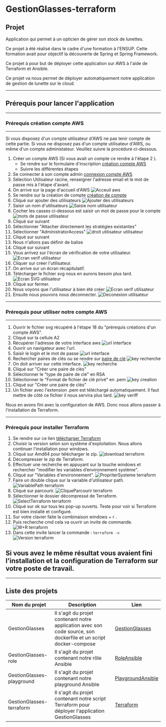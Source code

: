 # GestionGlasses-terraform

## Projet

Application qui permet à un opticien de gérer son stock de lunettes.

Ce projet à été réalisé dans le cadre d'une formation à l'ENSUP. Cette formation avait pour objectif la découverte de Spring et Spring Framework.

Ce projet à pour but de déployer cette application sur AWS à l'aide de Terraform et Ansible.

Ce projet va nous permet de déployer automatiquement notre application de gestion de lunette sur le cloud.

---
## Prérequis pour lancer l'application
---
###  Prérequis création compte AWS
---

Si vous disposez d'un compte utilisateur d'AWS ne pas tenir compte de cette partie.
Si vous ne disposez pas d'un compte utilisateur d'AWS, ou même d'un compte administateur. Veuillez suivre la procédure ci-dessous. 

1. Créer un compte AWS (Si vous avait un compte ce rendre à l'étape 2 ).
   * Se rendre sur le formulaire d'inscription [création compte AWS](https://portal.aws.amazon.com/billing/signup#/start)
   * Suivre les différentes étapes
2. Se connecter à son compte admin [connexion compte AWS](https://signin.aws.amazon.com/signin?redirect_uri=https%3A%2F%2Fconsole.aws.amazon.com%2Fconsole%2Fhome%3Ffromtb%3Dtrue%26hashArgs%3D%2523%26isauthcode%3Dtrue%26state%3DhashArgsFromTB_us-east-1_1364f022c298248e&client_id=arn%3Aaws%3Asignin%3A%3A%3Aconsole%2Fcanvas&forceMobileApp=0&code_challenge=Iek71FrUBznRGJisNydtG-2W9M0Nqqni3lZW_1hH0lA&code_challenge_method=SHA-256)
3. Sélection Utilisateur racine, renseigner l'adresse email et le mot de passe mis à l'étape d'avant.
4. On arrive sur la page d'accueil d'AWS
![Acceuil aws](https://github.com/asemin08/GestionGlasses-terraform/blob/main/imgs_reamde/AccueilAWS.png)
5. Se rendre sur la création de compte [création de compte](https://console.aws.amazon.com/iamv2/home?#/users)
6. Cliqué sur ajouter des utilisateurs
![Ajouter des utilisateurs](https://github.com/asemin08/GestionGlasses-terraform/blob/main/imgs_reamde/AjoutUtilisateur.png)
7. Saisir un nom d'utilisateurs
![Saisie nom utilisateur](https://github.com/asemin08/GestionGlasses-terraform/blob/main/imgs_reamde/SaisieUtilisateur.png)
8. Cocher les casses ci-dessous est saisir un mot de passe pour le compte
![mots de passe utilisateur](https://github.com/asemin08/GestionGlasses-terraform/blob/main/imgs_reamde/MDPUtilisateur.png)
9. Cliqué sur suivant
10. Sélectionner "Attacher directement les stratégies existantes"
11. Sélectionner "AdministratorAccess"
![droit utilisateur utilisateur](https://github.com/asemin08/GestionGlasses-terraform/blob/main/imgs_reamde/DroitUtilisateur.png)
12. Cliqué sur suivant 
13. Nous n'allons pas définir de balise 
14. Cliqué sur suivant
15. Vous arrivez sur l'écran de vérification de votre utilisateur.
![Ecran verif utilisateur](https://github.com/asemin08/GestionGlasses-terraform/blob/main/imgs_reamde/VerifUtilisateur.png)
16. Cliquer sur créer l'utilisateur.
17. On arrive sur un écran récapitulatif.
18. Télécharger le fichier svg nous en aurons besoin plus tard.
![Ecran SVG utilisateur](https://github.com/asemin08/GestionGlasses-terraform/blob/main/imgs_reamde/EcranSVG.png)
19. Cliqué sur fermer.
20. Nous voyons que l'utilisateur à bien été créer
![Ecran verif utilisateur](https://github.com/asemin08/GestionGlasses-terraform/blob/main/imgs_reamde/UtilisateurCreer.png)
21. Ensuite nous pouvons nous déconnecter.
![Deconexion utilisateur](https://github.com/asemin08/GestionGlasses-terraform/blob/main/imgs_reamde/Deconnexion.png)
---
###  Prérequis pour utiliser notre compte AWS
--- 
1. Ouvrir le fichier svg récupéré à l'étape 18 du "prérequis créations d'un compte AWS".
2. Cliqué sur la cellule A2 
3. Récupérer l'adresse de votre interface aws
![url interface](https://github.com/asemin08/GestionGlasses-terraform/blob/main/imgs_reamde/interfaceAWS.png)
4. Ouvrir un navigateur avec l'url.
5. Saisir le login et le mot de passe 
![url interface](https://github.com/asemin08/GestionGlasses-terraform/blob/main/imgs_reamde/interfaceAWS.png)
6. Rechercher paires de clés ou se rendre sur [paire de clé](https://console.aws.amazon.com/ec2/v2/home?region=us-east-1#KeyPairs:)
![key recherche](https://github.com/asemin08/GestionGlasses-terraform/blob/main/imgs_reamde/KeyRecherche.png)
7. On doit arriver sur cette interface.
![key recherche](https://github.com/asemin08/GestionGlasses-terraform/blob/main/imgs_reamde/interfaceKey.png)
8. Cliqué sur "Créer une paire de clés"
9. Sélectionner le "type de paire de clé" en RSA
10. Sélectionner le "Format de fichier de clé privé" en .pem
![key creation](https://github.com/asemin08/GestionGlasses-terraform/blob/main/imgs_reamde/CrerKey.png)
11. Cliqué sur "Créer une paire de clés"
12. Un fichier avec l'extension .pem est téléchargé automatiquement. Il faut mettre de côté ce fichier il nous servira plus tard.
![key veriff](https://github.com/asemin08/GestionGlasses-terraform/blob/main/imgs_reamde/VerifKey.png)

Nous en avons fini avec la configuration de AWS. Donc nous allons passer à l'installation de Terraform.

---
###  Prérequis pour installer Terraform

1. Se rendre sur ce lien [télécharger Terraform](https://www.terraform.io/downloads)
2. Choisir la version selon son système d'exploitation.
Nous allons continuer l'installation pour windows.
3. Cliqué sur Amd64 pour télécharger le zip.
![download terraform](https://github.com/asemin08/GestionGlasses-terraform/blob/main/imgs_reamde/DownloadTerraform.png)
4. Décompresser le zip de Terraform.
5. Effectuer une recherche en appuyant sur la touche windows et rechercher "modifier les variables d’environnement système".
6. Cliqué sur "Variables d'environnement".
![PropriterSysteme terraform](https://github.com/asemin08/GestionGlasses-terraform/blob/main/imgs_reamde/PropriterSysteme.png)
7. Faire un double clique sur la variable d'utilisateur path.
![VariablePath terraform](https://github.com/asemin08/GestionGlasses-terraform/blob/main/imgs_reamde/VariablePath.png)
8. Cliqué sur parcourir.
![CliqueParcourir terraform](https://github.com/asemin08/GestionGlasses-terraform/blob/main/imgs_reamde/CliqueParcourir.png)
9. Sélectionner le dossier décompressé de Terraform.
![SelectTerraform terraform](https://github.com/asemin08/GestionGlasses-terraform/blob/main/imgs_reamde/SelectTerraform.png)
10. Cliqué sur ok sur tous les pop-up ouverts.
Teste pour voir si Terraform est bien installé et configuré.
11. Sur votre clavier faite la combinaison windows + r .
12. Puis recherche cmd cela va ouvrir un invite de commande.
![W+R terraform](https://github.com/asemin08/GestionGlasses-terraform/blob/main/imgs_reamde/W+R.png)
13. Dans cette invite lancer la commande : ```terraform -v```
![Version terraform](https://github.com/asemin08/GestionGlasses-terraform/blob/main/imgs_reamde/TerraVersion.png)

Si vous avez le même résultat vous avaient fini l'installation et la configuration de Terraform sur votre poste de travail.
--- 


---
## Liste des projets

Nom du projet | Description | Lien
---|---|----
GestionGlasses | Il s'agit du projet contenant notre application avec son code source, son dockerfile et un script docker-compose | [GestionGlasses](https://github.com/brikema/GestionGlasses)
GestionGlasses-role | Il s'agit du projet contenant notre rôle Ansible | [RoleAnsible](https://github.com/asemin08/GestionGlasses-role)
GestionGlasses-playground | Il s'agit du projet contenant notre playground Ansible | [PlaygroundAnsible](https://github.com/asemin08/GestionGlasses-playground)
GestionGlasses-terraform | Il s'agit du projet contenant notre script Terraform pour déployer l'application GestionGlasses | [Terraform](https://github.com/asemin08/GestionGlasses-terraform)
